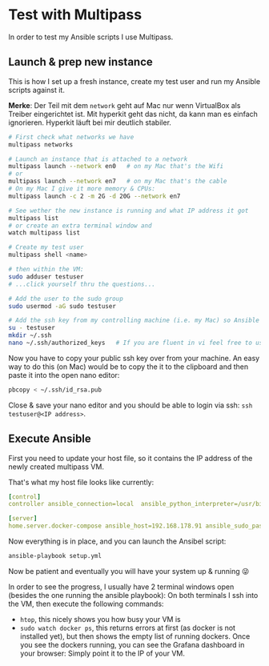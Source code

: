 # Test with Multipass

In order to test my Ansible scripts I use Multipass. 

## Launch & prep new instance

This is how I set up a fresh instance, create my test user and run my Ansible scripts against it.

**Merke**: Der Teil mit dem `network` geht auf Mac nur wenn VirtualBox als Treiber eingerichtet ist. Mit hyperkit geht das nicht, da kann man es einfach ignorieren. Hyperkit läuft bei mir deutlich stabiler.

```bash
# First check what networks we have
multipass networks

# Launch an instance that is attached to a network
multipass launch --network en0   # on my Mac that's the Wifi
# or
multipass launch --network en7   # on my Mac that's the cable
# On my Mac I give it more memory & CPUs:
multipass launch -c 2 -m 2G -d 20G --network en7

# See wether the new instance is running and what IP address it got
multipass list
# or create an extra terminal window and
watch multipass list

# Create my test user
multipass shell <name>

# then within the VM:
sudo adduser testuser
# ...click yourself thru the questions...

# Add the user to the sudo group
sudo usermod -aG sudo testuser

# Add the ssh key from my controlling machine (i.e. my Mac) so Ansible can access via ssh
su - testuser
mkdir ~/.ssh
nano ~/.ssh/authorized_keys   # If you are fluent in vi feel free to use it - I am not 😜
```

Now you have to copy your public ssh key over from your machine. An easy way to do this (on Mac) would be to copy the it to the clipboard and then paste it into the open nano editor:
```bash
pbcopy < ~/.ssh/id_rsa.pub
```

Close & save your nano editor and you should be able to login via ssh: `ssh testuser@<IP address>`.

## Execute Ansible

First you need to update your host file, so it contains the IP address of the newly created multipass VM. 

That's what my host file looks like currently:

```yml
[control]
controller ansible_connection=local  ansible_python_interpreter=/usr/bin/python3

[server]
home.server.docker-compose ansible_host=192.168.178.91 ansible_sudo_pass=secret ansible_connection=ssh ansible_user=testuser ansible_python_interpreter=/usr/bin/python3
```

Now everything is in place, and you can launch the Ansibel script:

```bash
ansible-playbook setup.yml
```

Now be patient and eventually you will have your system up & running 😜

In order to see the progress, I usually have 2 terminal windows open (besides the one running the ansible playbook): On both terminals I ssh into the VM, then execute the following commands:

* `htop`, this nicely shows you how busy your VM is
* `sudo watch docker ps`, this returns errors at first (as docker is not installed yet), but then shows the empty list of running dockers. Once you see the dockers running, you can see the Grafana dashboard in your browser: Simply point it to the IP of your VM.

